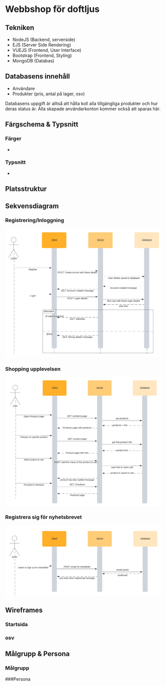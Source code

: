 # Webbshop för doftljus

## Tekniken 
- NodeJS (Backend, serverside)
- EJS (Server Side Rendering)
- VUEJS (Frontend, User Interface)
- Bootstrap (Frontend, Styling)
- MongoDB (Databas)

## Databasens innehåll
- Användare
- Produkter (pris, antal på lager, osv)

Databasens uppgift är alltså att hålla koll alla tillgängliga produkter och hur deras status är. Alla skapade användarkonton kommer också att sparas här.

## Färgschema & Typsnitt
### Färger
-

### Typsnitt
-

## Platsstruktur

## Sekvensdiagram

### Registrering/Inloggning
<img src="./planingFiles/Login_Register.png">

### Shopping upplevelsen
<img src="./planingFiles/shopping_experience.png">

### Registrera sig för nyhetsbrevet
<img src="./planingFiles/Newsletter_signup.png">

## Wireframes

### Startsida

### osv

## Målgrupp & Persona 

### Målgrupp

###Persona
